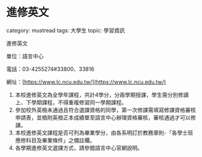 # 進修英文

category: mustread
tags: 大學生
topic: 學習資訊

進修英文

單位：語言中心

電話：03-4255274#33800、33816

網址：[https://www.lc.ncu.edu.tw/](https://www.lc.ncu.edu.tw/)

1. 本校進修英文為全學年課程，共計4學分，分兩學期授課，學生需分別修讀上、下學期課程，不得重複修習同一學期課程。
2. 參加校外英檢未通過且符合選課資格的同學，第一次修課需填寫修課資格審核申請表，並檢附英檢正本成績單至語言中心辦理資格審核，審核通過才可以修課。
3. 本校進修英文課程是否可列為畢業學分，由各系明訂於教務章則-「各學士班應修科目及畢業條件」之備註欄。
4. 各學期進修英文選課方式，請參閱語言中心官網說明。